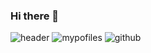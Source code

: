 ### Hi there 👋
![header](https://capsule-render.vercel.app/api?type=cylinder&text=HyeYeon%20Profile&color=auto)
![mypofiles](https://github-readme-stats.vercel.app/api?username=yanghyeyeon&theme=blue-green)
![github](https://img.shields.io/badge/GitHub-100000?style=for-the-badge&logo=github&logoColor=white)



